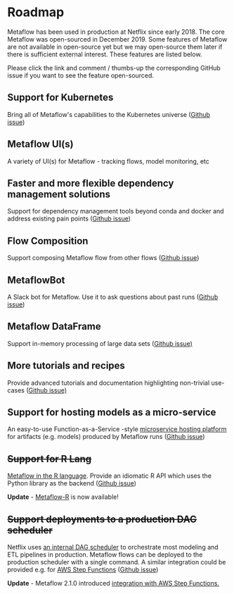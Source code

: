 # Roadmap

Metaflow has been used in production at Netflix since early 2018. The core Metaflow was open-sourced in December 2019. Some features of Metaflow are not available in open-source yet but we may open-source them later if there is sufficient external interest. These features are listed below.

Please click the link and comment / thumbs-up the corresponding GitHub issue if you want to see the feature open-sourced.

## **Support for Kubernetes**

Bring all of Metaflow's capabilities to the Kubernetes universe \([Github issue](https://github.com/Netflix/metaflow/issues/50)\)

## Metaflow UI\(s\)

A variety of UI\(s\) for Metaflow - tracking flows, model monitoring, etc 

## Faster and more flexible dependency management solutions

Support for dependency management tools beyond conda and docker and address existing pain points \([Github issue](https://github.com/Netflix/metaflow/issues/497)\)

## **Flow Composition**

Support composing Metaflow flow from other flows \([Github issue](https://github.com/Netflix/metaflow/issues/245)\)

## **MetaflowBot**

A Slack bot for Metaflow. Use it to ask questions about past runs \([Github issue](https://github.com/Netflix/metaflow/issues/5)\)

## **Metaflow DataFrame**

Support in-memory processing of large data sets \([Github issue\)](https://github.com/Netflix/metaflow/issues/4)

## **More tutorials and recipes**

Provide advanced tutorials and documentation highlighting non-trivial use-cases \([Github issue\)](https://github.com/Netflix/metaflow/issues/49)

## **Support for hosting models as a micro-service**

An easy-to-use Function-as-a-Service -style [microservice hosting platform](https://www.youtube.com/watch?v=sBM5cSBGZS4) for artifacts \(e.g. models\) produced by Metaflow runs \([Github issue](https://github.com/Netflix/metaflow/issues/3)\)

## ~~**Support for R Lang**~~ 

[Metaflow in the R language](https://www.youtube.com/watch?v=lakPlz8GJcA). Provide an idiomatic R API which uses the Python library as the backend \([Github issue](https://github.com/Netflix/metaflow/issues/1)\)

**Update** - [Metaflow-R](https://docs.metaflow.org/v/r/) is now available!

## ~~Support deployments to a production DAG scheduler~~

Netflix uses [an internal DAG scheduler](https://www.youtube.com/watch?v=0R58_tx7azY) to orchestrate most modeling and ETL pipelines in production. Metaflow flows can be deployed to the production scheduler with a single command. A similar integration could be provided e.g. for [AWS Step Functions](https://aws.amazon.com/step-functions/) \([Github issue](https://github.com/Netflix/metaflow/issues/2)\)

**Update** - Metaflow 2.1.0 introduced [integration with AWS Step Functions.](../going-to-production-with-metaflow/scheduling-metaflow-flows.md)

